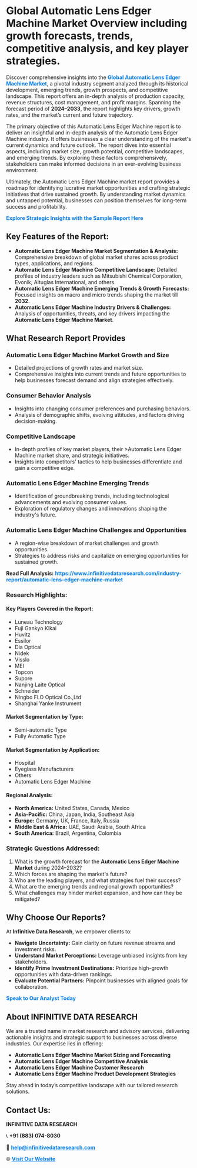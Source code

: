 <h1>Global Automatic Lens Edger Machine Market Overview including growth forecasts, trends, competitive analysis, and key player strategies.</h1>
<p>
Discover comprehensive insights into the 
<a href="https://www.infinitivedataresearch.com/industry-report/automatic-lens-edger-machine-market" rel="dofollow" style="color: #007BFF; text-decoration: none;"><strong>Global Automatic Lens Edger Machine Market</strong></a>, a pivotal industry segment analyzed through its historical development, emerging trends, growth prospects, and competitive landscape. This report offers an in-depth analysis of production capacity, revenue structures, cost management, and profit margins. Spanning the forecast period of <strong>2024–2033</strong>, the report highlights key drivers, growth rates, and the market’s current and future trajectory.
</p>
<p>
The primary objective of this Automatic Lens Edger Machine report is to deliver an insightful and in-depth analysis of the Automatic Lens Edger Machine industry. It offers businesses a clear understanding of the market's current dynamics and future outlook. The report dives into essential aspects, including market size, growth potential, competitive landscapes, and emerging trends. By exploring these factors comprehensively, stakeholders can make informed decisions in an ever-evolving business environment.
</p>
<p>
Ultimately, the Automatic Lens Edger Machine market report provides a roadmap for identifying lucrative market opportunities and crafting strategic initiatives that drive sustained growth. By understanding market dynamics and untapped potential, businesses can position themselves for long-term success and profitability.
</p>
<p>
<a href="https://www.infinitivedataresearch.com/request-sample/reportId=103103" style="color: #007BFF; text-decoration: none;"><strong>Explore Strategic Insights with the Sample Report Here</strong></a>
</p>

<h2>Key Features of the Report:</h2>
<ul>
<li><strong>Automatic Lens Edger Machine Market Segmentation & Analysis:</strong> Comprehensive breakdown of global market shares across product types, applications, and regions.</li>
<li><strong>Automatic Lens Edger Machine Competitive Landscape:</strong> Detailed profiles of industry leaders such as Mitsubishi Chemical Corporation, Evonik, Altuglas International, and others.</li>
<li><strong>Automatic Lens Edger Machine Emerging Trends & Growth Forecasts:</strong> Focused insights on macro and micro trends shaping the market till <strong>2032</strong>.</li>
<li><strong>Automatic Lens Edger Machine Industry Drivers & Challenges:</strong> Analysis of opportunities, threats, and key drivers impacting the <strong>Automatic Lens Edger Machine Market</strong>.</li>
</ul>

<h2>What Research Report Provides</h2>
<h3>Automatic Lens Edger Machine Market Growth and Size</h3>
<ul>
<li>Detailed projections of growth rates and market size.</li>
<li>Comprehensive insights into current trends and future opportunities to help businesses forecast demand and align strategies effectively.</li>
</ul>

<h3>Consumer Behavior Analysis</h3>
<ul>
<li>Insights into changing consumer preferences and purchasing behaviors.</li>
<li>Analysis of demographic shifts, evolving attitudes, and factors driving decision-making.</li>
</ul>

<h3>Competitive Landscape</h3>
<ul>
<li>In-depth profiles of key market players, their >Automatic Lens Edger Machine market share, and strategic initiatives.</li>
<li>Insights into competitors' tactics to help businesses differentiate and gain a competitive edge.</li>
</ul>

<h3>Automatic Lens Edger Machine Emerging Trends</h3>
<ul>
<li>Identification of groundbreaking trends, including technological advancements and evolving consumer values.</li>
<li>Exploration of regulatory changes and innovations shaping the industry's future.</li>
</ul>

<h3>Automatic Lens Edger Machine Challenges and Opportunities</h3>
<ul>
<li>A region-wise breakdown of market challenges and growth opportunities.</li>
<li>Strategies to address risks and capitalize on emerging opportunities for sustained growth.</li>
</ul>
<p><strong>Read Full Analysis:</strong> <a href="https://www.infinitivedataresearch.com/industry-report/automatic-lens-edger-machine-market" rel="dofollow" style="color: #007BFF; text-decoration: none;"><strong>https://www.infinitivedataresearch.com/industry-report/automatic-lens-edger-machine-market</strong></a></p>
<h3>Research Highlights:</h3>
<h4>Key Players Covered in the Report:</h4>
<ul><li>Luneau Technology</li><li>Fuji Gankyo Kikai</li><li>Huvitz</li><li>Essilor</li><li>Dia Optical</li><li>Nidek</li><li>Visslo</li><li>MEI</li><li>Topcon</li><li>Supore</li><li>Nanjing Laite Optical</li><li>Schneider</li><li>Ningbo FLO Optical Co.,Ltd</li><li>Shanghai Yanke Instrument</li></ul>
<h4>Market Segmentation by Type:</h4>
<ul><li>Semi-automatic Type</li><li>Fully Automatic Type</li></ul>
<h4>Market Segmentation by Application:</h4>
<ul><li>Hospital</li><li>Eyeglass Manufacturers</li><li>Others</li><li>Automatic Lens Edger Machine</li></ul>

<h4>Regional Analysis:</h4>
<ul>
<li><strong>North America:</strong> United States, Canada, Mexico</li>
<li><strong>Asia-Pacific:</strong> China, Japan, India, Southeast Asia</li>
<li><strong>Europe:</strong> Germany, UK, France, Italy, Russia</li>
<li><strong>Middle East & Africa:</strong> UAE, Saudi Arabia, South Africa</li>
<li><strong>South America:</strong> Brazil, Argentina, Colombia</li>
</ul>

<h3>Strategic Questions Addressed:</h3>
<ol>
<li>What is the growth forecast for the <strong>Automatic Lens Edger Machine Market</strong> during 2024–2032?</li>
<li>Which forces are shaping the market's future?</li>
<li>Who are the leading players, and what strategies fuel their success?</li>
<li>What are the emerging trends and regional growth opportunities?</li>
<li>What challenges may hinder market expansion, and how can they be mitigated?</li>
</ol>

<h2>Why Choose Our Reports?</h2>
<p>At <strong>Infinitive Data Research</strong>, we empower clients to:</p>
<ul>
<li><strong>Navigate Uncertainty:</strong> Gain clarity on future revenue streams and investment risks.</li>
<li><strong>Understand Market Perceptions:</strong> Leverage unbiased insights from key stakeholders.</li>
<li><strong>Identify Prime Investment Destinations:</strong> Prioritize high-growth opportunities with data-driven rankings.</li>
<li><strong>Evaluate Potential Partners:</strong> Pinpoint businesses with aligned goals for collaboration.</li>
</ul>
<p><a href="https://www.infinitivedataresearch.com/industry-report/automatic-lens-edger-machine-market" rel="dofollow" style="color: #007BFF; text-decoration: none;"><strong>Speak to Our Analyst Today</strong></a></p>

<h2>About INFINITIVE DATA RESEARCH</h2>
<p>We are a trusted name in market research and advisory services, delivering actionable insights and strategic support to businesses across diverse industries. Our expertise lies in offering:</p>
<ul>
<li><strong>Automatic Lens Edger Machine Market Sizing and Forecasting</strong></li>
<li><strong>Automatic Lens Edger Machine Competitive Analysis</strong></li>
<li><strong>Automatic Lens Edger Machine Customer Research</strong></li>
<li><strong>Automatic Lens Edger Machine Product Development Strategies</strong></li>
</ul>
<p>Stay ahead in today’s competitive landscape with our tailored research solutions.</p>

<h2>Contact Us:</h2>
<p><strong>INFINITIVE DATA RESEARCH</strong></p>
<p>📞 <strong>+91 (883) 074-8030</strong></p>
<p>📧 <strong><a href="mailto:help@infinitivedataresearch.com" style="color: #007BFF;">help@infinitivedataresearch.com</a></strong></p>
<p>🌐 <strong><a href="https://www.infinitivedataresearch.com" rel="dofollow" style="color: #007BFF;">Visit Our Website</a></strong></p>